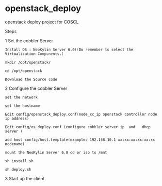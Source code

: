 openstack_deploy
================

openstack deploy project for COSCL

Steps

1 Set the cobbler Server

    Install OS : NeoKylin Server 6.0((Do remember to select the Virtualization Compunents.)

    mkdir /opt/openstack/

    cd /opt/openstack

    Download the Source code
    
2 Configure the cobbler Server

    set the network

    set the hostname

    Edit config/openstack_deploy.conf(node_cc_ip openstack controllor node ip address)

    Edit config/os_deploy.conf (configure cobbler server ip  and   dhcp  server )

    add host config/host.template(example: 192.168.10.1 xx:xx:xx:xx:xx:xx nodename)

    mount the NeoKylin Server 6.0 cd or iso to /mnt    
 
    sh install.sh

    sh deploy.sh

3 Start up the client
